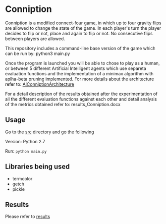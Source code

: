 # Conniption

Conniption is a modified connect-four game, in which up to four gravity flips are allowed to change the state of the game. In each player's turn the player decides to flip or not, place and again to flip or not. No consecutive flips between players are allowed.

This repository includes a command-line base version of the game which can be run by: python3 main.py

Once the program is launched you will be able to chose to play as a human, or between 5 different Artificial Intelligent agents which use separeta evaluation functions and the implementation of a minimax algorithm with aplha-beta pruning implemented. For more details about the architecture refer to: [AIConniptionArchitecture](AIConniptionArchitecture.pdf)

For a detail description of the results obtained after the experimentation of all the different evaluation functions against each other and detail analysis of the metrics obtained refer to: results_Conniption.docx

## Usage

Go to the [src](/src) directory and go the following

Version: Python 2.7

Run: `python main.py`

## Libraries being used

- termcolor
- getch
- pickle

## Results

Please refer to [results](results_Conniption.pdf)
